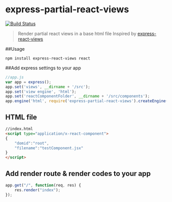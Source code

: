 # express-partial-react-views
[![Build Status](https://travis-ci.org/jaydenlin/express-partial-react-views.svg?branch=master)](https://travis-ci.org/jaydenlin/express-partial-react-views)
> Render partial react views in a base html file
> Inspired by [express-react-views](https://github.com/reactjs/express-react-views)

##Usage

```
npm install express-react-views react
```

##Add express settings to your app

```js
//app.js
var app = express();
app.set('views', __dirname + '/src');
app.set('view engine', 'html');
app.set('reactComponentFolder', __dirname + '/src/components');
app.engine('html', require('express-partial-react-views').createEngine();
```

## HTML file
```html
//index.html
<script type="application/x-react-component">
{	
	"domid":"root",
	"filename":"testComponent.jsx"
}
</script>
```

## Add render route & render codes to your app
```js
app.get("/", function(req, res) {
	res.render("index");
});
```
